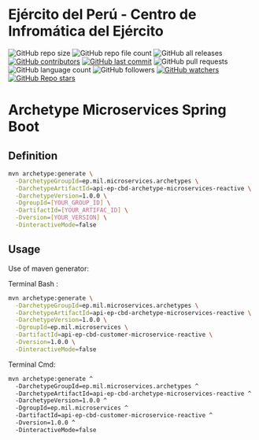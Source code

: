 # Ejército del Perú - Centro de Infromática del Ejército
![GitHub repo size](https://img.shields.io/github/repo-size/dbacilio88/api-ep-cbd-archetype-microservices-reactive)
![GitHub repo file count](https://img.shields.io/github/directory-file-count/dbacilio88/api-ep-cbd-archetype-microservices-reactive)
![GitHub all releases](https://img.shields.io/github/downloads/dbacilio88/api-ep-cbd-archetype-microservices-reactive/total)
[![GitHub contributors](https://img.shields.io/github/contributors/dbacilio88/api-ep-cbd-archetype-microservices-reactive)](https://github.com/dbacilio88/api-ep-cbd-archetype-microservices-reactive/graphs/contributors)
[![GitHub last commit](https://img.shields.io/github/last-commit/dbacilio88/api-ep-cbd-archetype-microservices-reactive?logoColor=success)](https://github.com/dbacilio88/api-ep-cbd-archetype-microservices-reactive/graphs/commit-activity)
![GitHub pull requests](https://img.shields.io/github/issues-pr/dbacilio88/api-ep-cbd-archetype-microservices-reactive?color=red)
![GitHub language count](https://img.shields.io/github/languages/count/dbacilio88/api-ep-cbd-archetype-microservices-reactive)
![GitHub followers](https://img.shields.io/github/followers/dbacilio88?style=social)
[![GitHub watchers](https://img.shields.io/github/watchers/dbacilio88/api-ep-cbd-archetype-microservices-reactive?style=social)](https://github.com/dbacilio88/api-ep-cbd-archetype-microservices-reactive/watchers)
[![**GitHub Repo stars**](https://img.shields.io/github/stars/dbacilio88/api-ep-cbd-archetype-microservices-reactive?style=social)](https://github.com/dbacilio88/api-ep-cbd-archetype-microservices-reactive/stargazers)

# Archetype Microservices Spring Boot

## Definition

```bash
mvn archetype:generate \
  -DarchetypeGroupId=ep.mil.microservices.archetypes \
  -DarchetypeArtifactId=api-ep-cbd-archetype-microservices-reactive \
  -DarchetypeVersion=1.0.0 \
  -DgroupId=[YOUR_GROUP_ID] \
  -DartifactId=[YOUR_ARTIFAC_ID] \
  -Dversion=[YOUR_VERSION] \
  -DinteractiveMode=false
```

## Usage

Use of maven generator:

Terminal Bash :

```bash
mvn archetype:generate \
  -DarchetypeGroupId=ep.mil.microservices.archetypes \
  -DarchetypeArtifactId=api-ep-cbd-archetype-microservices-reactive \
  -DarchetypeVersion=1.0.0 \
  -DgroupId=ep.mil.microservices \
  -DartifactId=api-ep-cbd-customer-microservice-reactive \
  -Dversion=1.0.0 \
  -DinteractiveMode=false
```

Terminal Cmd:

```bash
mvn archetype:generate ^
  -DarchetypeGroupId=ep.mil.microservices.archetypes ^
  -DarchetypeArtifactId=api-ep-cbd-archetype-microservices-reactive ^
  -DarchetypeVersion=1.0.0 ^
  -DgroupId=ep.mil.microservices ^
  -DartifactId=api-ep-cbd-customer-microservice-reactive ^
  -Dversion=1.0.0 ^
  -DinteractiveMode=false
```